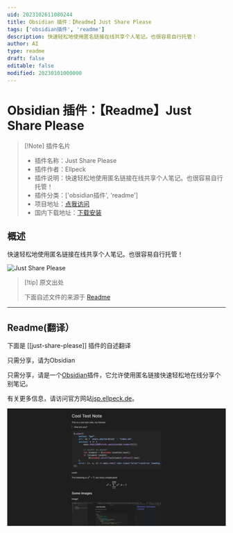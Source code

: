```yaml
---
uid: 2023102611080244
title: Obsidian 插件：【Readme】Just Share Please
tags: ['obsidian插件', 'readme']
description: 快速轻松地使用匿名链接在线共享个人笔记。也很容易自行托管！
author: AI
type: readme
draft: false
editable: false
modified: 20230101000000
---
```


# Obsidian 插件：【Readme】Just Share Please

> [!Note] 插件名片
> - 插件名称：Just Share Please
> - 插件作者：Ellpeck
> - 插件说明：快速轻松地使用匿名链接在线共享个人笔记。也很容易自行托管！
> - 插件分类：['obsidian插件', 'readme']
> - 项目地址：[点我访问](https://github.com/Ellpeck/ObsidianJustSharePlease)
> - 国内下载地址：[下载安装](https://pkmer.cn/products/plugin/pluginMarket/?just-share-please)

## 概述

快速轻松地使用匿名链接在线共享个人笔记。也很容易自行托管！

![Just Share Please](https://cdn.pkmer.cn/covers/just-share-please.png!pkmer)

> [!tip] 原文出处
> 
>下面自述文件的来源于 [Readme](https://ghproxy.net/https://raw.githubusercontent.com/Ellpeck/ObsidianJustSharePlease/main/README.md)
> 

---

## Readme(翻译）

下面是 [[just-share-please]] 插件的自述翻译


只需分享，请为Obsidian

只需分享，请是一个[Obsidian](https://obsidian.md)插件，它允许使用匿名链接快速轻松地在线分享个别笔记。

有关更多信息，请访问官方网站[jsp.ellpeck.de](https://jsp.ellpeck.de)。

![预览展示了Just Share Please中的一个共享笔记](https://raw.githubusercontent.com/Ellpeck/ObsidianJustSharePlease/main/media/preview.png)



